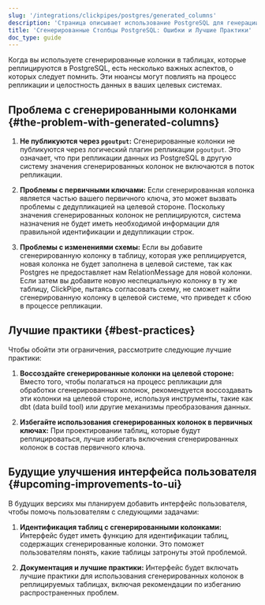 ```yaml
---
slug: '/integrations/clickpipes/postgres/generated_columns'
description: 'Страница описывает использование PostgreSQL для генерации рядов, а'
title: 'Сгенерированные Столбцы PostgreSQL: Ошибки и Лучшие Практики'
doc_type: guide
---
```

Когда вы используете сгенерированные колонки в таблицах, которые реплицируются в PostgreSQL, есть несколько важных аспектов, о которых следует помнить. Эти нюансы могут повлиять на процесс репликации и целостность данных в ваших целевых системах.

## Проблема с сгенерированными колонками {#the-problem-with-generated-columns}

1. **Не публикуются через `pgoutput`:** Сгенерированные колонки не публикуются через логический плагин репликации `pgoutput`. Это означает, что при репликации данных из PostgreSQL в другую систему значения сгенерированных колонок не включаются в поток репликации.

2. **Проблемы с первичными ключами:** Если сгенерированная колонка является частью вашего первичного ключа, это может вызвать проблемы с дедупликацией на целевой стороне. Поскольку значения сгенерированных колонок не реплицируются, система назначения не будет иметь необходимой информации для правильной идентификации и дедупликации строк.

3. **Проблемы с изменениями схемы:** Если вы добавите сгенерированную колонку в таблицу, которая уже реплицируется, новая колонка не будет заполнена в целевой системе, так как Postgres не предоставляет нам RelationMessage для новой колонки. Если затем вы добавите новую неспециальную колонку в ту же таблицу, ClickPipe, пытаясь согласовать схему, не сможет найти сгенерированную колонку в целевой системе, что приведет к сбою в процессе репликации.

## Лучшие практики {#best-practices}

Чтобы обойти эти ограничения, рассмотрите следующие лучшие практики:

1. **Воссоздайте сгенерированные колонки на целевой стороне:** Вместо того, чтобы полагаться на процесс репликации для обработки сгенерированных колонок, рекомендуется воссоздавать эти колонки на целевой стороне, используя инструменты, такие как dbt (data build tool) или другие механизмы преобразования данных.

2. **Избегайте использования сгенерированных колонок в первичных ключах:** При проектировании таблиц, которые будут реплицироваться, лучше избегать включения сгенерированных колонок в состав первичного ключа.

## Будущие улучшения интерфейса пользователя {#upcoming-improvements-to-ui}

В будущих версиях мы планируем добавить интерфейс пользователя, чтобы помочь пользователям с следующими задачами:

1. **Идентификация таблиц с сгенерированными колонками:** Интерфейс будет иметь функцию для идентификации таблиц, содержащих сгенерированные колонки. Это поможет пользователям понять, какие таблицы затронуты этой проблемой.

2. **Документация и лучшие практики:** Интерфейс будет включать лучшие практики для использования сгенерированных колонок в реплицируемых таблицах, включая рекомендации по избеганию распространенных проблем.